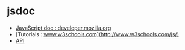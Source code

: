 # jsdoc

- [JavaScript doc : developer.mozilla.org](https://developer.mozilla.org/fr/docs/Web/JavaScript)
- [Tutorials : www.w3schools.com](http://www.w3schools.com/js/)
- [API](https://developer.mozilla.org/en-US/docs/Web/API)
